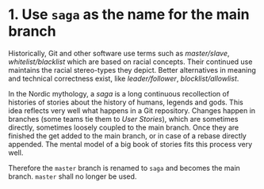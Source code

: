 # 1. Use `saga` as the name for the main branch

Historically, Git and other software use terms such as _master/slave_,
_whitelist/blacklist_ which are based on racial concepts. Their continued use
maintains the racial stereo-types they depict. Better alternatives in meaning
and technical correctness exist, like _leader/follower_, _blocklist/allowlist_.

In the Nordic mythology, a _saga_ is a long continuous recollection of histories
of stories about the history of humans, legends and gods. This idea reflects
very well what happens in a Git repository. Changes happen in branches (some
teams tie them to _User Stories_), which are sometimes directly, sometimes
loosely coupled to the main branch. Once they are finished the get added to the
main branch, or in case of a rebase directly appended. The mental model of a big
book of stories fits this process very well.

Therefore the `master` branch is renamed to `saga` and becomes the main branch.
`master` shall no longer be used.
